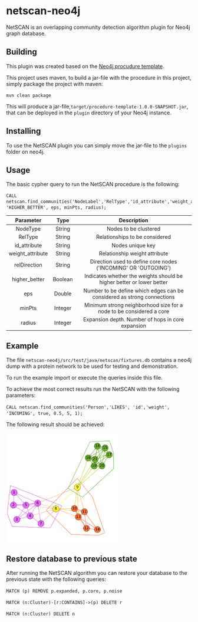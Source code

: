 # netscan-neo4j
NetSCAN is an overlapping community detection algorithm plugin for Neo4j graph database.


## Building

This plugin was created based on the [Neo4j procudure template](https://github.com/neo4j-examples/neo4j-procedure-template).

This project uses maven, to build a jar-file with the procedure in this project, simply package the project with maven:

    mvn clean package

This will produce a jar-file,`target/procedure-template-1.0.0-SNAPSHOT.jar`,
that can be deployed in the `plugin` directory of your Neo4j instance.

## Installing

To use the NetSCAN plugin you can simply move the jar-file to the `plugins` folder on neo4j.

## Usage

The basic cypher query to run the NetSCAN procedure is the following:

    CALL netscan.find_communities('NodeLabel','RelType','id_attribute','weight_attribute', 'HIGHER_BETTER', eps, minPts, radius);


| Parameter | Type | Description |
| :---: | :---: | :---: |
| NodeType | String | Nodes to be clustered |
| RelType | String | Relationships to be considered |
| id_attribute | String | Nodes unique key |
| weight_attribute | String | Relationship weight attribute |
| relDirection | String | Direction used to define core nodes ('INCOMING' OR 'OUTGOING') |
| higher_better | Boolean | Indicates whether the weights should be higher better or lower better |
| eps | Double | Number to be define which edges can be considered as strong connections  |
| minPts | Integer | Minimum strong neighborhood size for a node to be considered a core  |
| radius | Integer | Expansion depth. Number of hops in core expansion  |

## Example

The file `netscan-neo4j/src/test/java/netscan/fixtures.db` contains a neo4j dump with a protein network to be used for testing and demonstration.

To run the example import or execute the queries inside this file.

To achieve the most correct results run the NetSCAN with the following parameters:

`CALL netscan.find_communities('Person','LIKES', 'id','weight', 'INCOMING', true, 0.5, 5, 1);`

The following result should be achieved:

<a href="url"><img src="https://github.com/vitorhorta/netscan-neo4j/blob/master/FIG15.png" align="center" height="300" width="300" ></a>


## Restore database to previous state

After running the NetSCAN algorithm you can restore your database to the previous state with the following queries:

`MATCH (p) REMOVE p.expanded, p.core, p.noise`

`MATCH (n:Cluster)-[r:CONTAINS]->(p) DELETE r`

`MATCH (n:Cluster) DELETE n`
